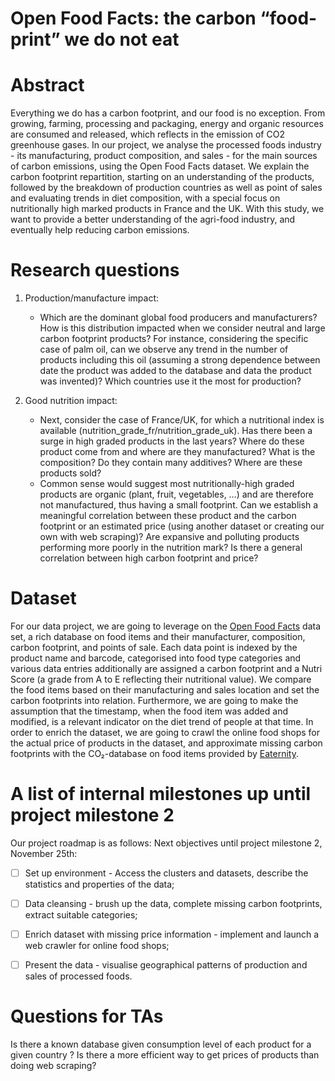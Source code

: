 # Open Food Facts: the carbon “food-print” we do not eat

# Abstract

Everything we do has a carbon footprint, and our food is no exception. From growing, farming, processing and packaging, energy and organic resources are consumed and released, which reflects in the emission of CO2 greenhouse gases. In our project, we analyse the processed foods industry - its manufacturing, product composition, and sales - for the main sources of carbon emissions, using the Open Food Facts dataset. We explain the carbon footprint repartition, starting on an understanding of the products, followed by the breakdown of production countries as well as point of sales and evaluating trends in diet composition, with a special focus on nutritionally high marked products in France and the UK. With this study, we want to provide a better understanding of the agri-food industry, and eventually help reducing carbon emissions.

# Research questions

1. Production/manufacture impact:
      - Which are the dominant global food producers and manufacturers? How is this distribution impacted when we consider neutral and large carbon footprint products? For instance, considering the specific case of palm oil, can we observe any trend in the number of products including this oil (assuming a strong dependence between date the product was added to the database and data the product was invented)? Which countries use it the most for production?


2. Good nutrition impact:
   - Next, consider the case of France/UK, for which a nutritional index is available (nutrition_grade_fr/nutrition_grade_uk). Has there been a surge in high graded products in the last years? Where do these product come from and where are they manufactured? What is the composition? Do they contain many additives?  Where are these products sold? 
   - Common sense would suggest most nutritionally-high graded products are organic (plant, fruit, vegetables, …) and are therefore not manufactured, thus having a small footprint. Can we establish a meaningful correlation between these product and the carbon footprint  or an estimated price (using another dataset or creating our own with web scraping)? Are expansive and polluting products performing more poorly in the nutrition mark? Is there a general correlation between high carbon footprint and price? 

# Dataset

For our data project, we are going to leverage on the [Open Food Facts](https://world.openfoodfacts.org/) data set, a rich database on food items and their manufacturer, composition, carbon footprint, and points of sale. Each data point is indexed by the product name and barcode, categorised into food type categories and various data entries additionally are assigned a carbon footprint and a Nutri Score (a grade from A to E reflecting their nutritional value).
We compare the food items based on their manufacturing and sales location and set the carbon footprints into relation. Furthermore, we are going to make the assumption that the timestamp, when the food item was added and modified, is a relevant indicator on the diet trend of people at that time. 
In order to enrich the dataset, we are going to crawl the online food shops for the actual price of products in the dataset, and approximate missing carbon footprints with the CO₂-database on food items provided by [Eaternity](http://www.eaternity.org/foodprint/database?fbclid=IwAR2OF0hWBCky6sBc79pzHo2QXKPUMJpDk-it2etXbGH-HbD1cje0Qd-EYPI).

# A list of internal milestones up until project milestone 2

Our project roadmap is as follows:
Next objectives until project milestone 2, November 25th:
- [ ] Set up environment - Access the clusters and datasets, describe the statistics and properties of the data; 
- [ ] Data cleansing - brush up the data, complete missing carbon footprints, extract suitable categories;
- [ ] Enrich dataset with missing price information - implement and launch a web crawler for online food shops;
- [ ] Present the data - visualise geographical patterns of production and sales of processed foods. 


# Questions for TAs
Is there a known database given consumption level of each product for a given country ? 
Is there a more efficient way to get prices of products than doing web scraping? 



